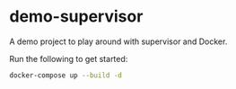 # demo-supervisor

A demo project to play around with supervisor and Docker.

Run the following to get started:
```bash
docker-compose up --build -d
```